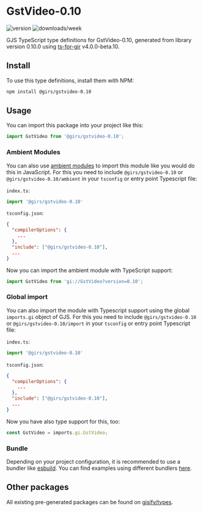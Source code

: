 
# GstVideo-0.10

![version](https://img.shields.io/npm/v/@girs/gstvideo-0.10)
![downloads/week](https://img.shields.io/npm/dw/@girs/gstvideo-0.10)


GJS TypeScript type definitions for GstVideo-0.10, generated from library version 0.10.0 using [ts-for-gir](https://github.com/gjsify/ts-for-gir) v4.0.0-beta.10.


## Install

To use this type definitions, install them with NPM:
```bash
npm install @girs/gstvideo-0.10
```

## Usage

You can import this package into your project like this:
```ts
import GstVideo from '@girs/gstvideo-0.10';
```

### Ambient Modules

You can also use [ambient modules](https://github.com/gjsify/ts-for-gir/tree/main/packages/cli#ambient-modules) to import this module like you would do this in JavaScript.
For this you need to include `@girs/gstvideo-0.10` or `@girs/gstvideo-0.10/ambient` in your `tsconfig` or entry point Typescript file:

`index.ts`:
```ts
import '@girs/gstvideo-0.10'
```

`tsconfig.json`:
```json
{
  "compilerOptions": {
    ...
  },
  "include": ["@girs/gstvideo-0.10"],
  ...
}
```

Now you can import the ambient module with TypeScript support: 

```ts
import GstVideo from 'gi://GstVideo?version=0.10';
```

### Global import

You can also import the module with Typescript support using the global `imports.gi` object of GJS.
For this you need to include `@girs/gstvideo-0.10` or `@girs/gstvideo-0.10/import` in your `tsconfig` or entry point Typescript file:

`index.ts`:
```ts
import '@girs/gstvideo-0.10'
```

`tsconfig.json`:
```json
{
  "compilerOptions": {
    ...
  },
  "include": ["@girs/gstvideo-0.10"],
  ...
}
```

Now you have also type support for this, too:

```ts
const GstVideo = imports.gi.GstVideo;
```

### Bundle

Depending on your project configuration, it is recommended to use a bundler like [esbuild](https://esbuild.github.io/). You can find examples using different bundlers [here](https://github.com/gjsify/ts-for-gir/tree/main/examples).

## Other packages

All existing pre-generated packages can be found on [gjsify/types](https://github.com/gjsify/types).

